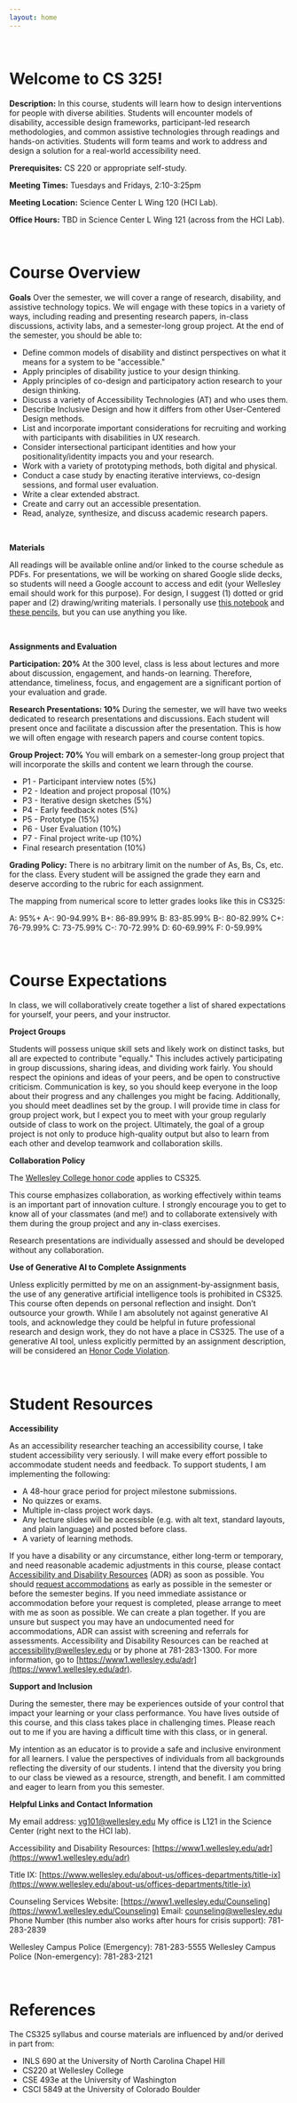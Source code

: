 ```yaml
---
layout: home
---
```



<br/>


# Welcome to CS 325!

**Description:** In this course, students will learn how to design interventions for people with diverse abilities. Students will encounter models of disability, accessible design frameworks, participant-led research methodologies, and common assistive technologies through readings and hands-on activities. Students will form teams and work to address and design a solution for a real-world accessibility need.

**Prerequisites:** CS 220 or appropriate self-study.

**Meeting Times:** Tuesdays and Fridays, 2:10-3:25pm

**Meeting Location:** Science Center L Wing 120 (HCI Lab).

**Office Hours:** TBD in Science Center L Wing 121 (across from the HCI Lab).

<br/>

# Course Overview

**Goals** 
Over the semester, we will cover a range of research, disability, and assistive technology topics. We will engage with these topics in a variety of ways, including reading and presenting research papers, in-class discussions, activity labs, and a semester-long group project. At the end of the semester, you should be able to: 

* Define common models of disability and distinct perspectives on what it means for a system to be "accessible."
* Apply principles of disability justice to your design thinking.
* Apply principles of co-design and participatory action research to your design thinking.
* Discuss a variety of Accessibility Technologies (AT) and who uses them.
* Describe Inclusive Design and how it differs from other User-Centered Design methods.
* List and incorporate important considerations for recruiting and working with participants with disabilities in UX research.
* Consider intersectional participant identities and how your positionality/identity impacts you and your research.
* Work with a variety of prototyping methods, both digital and physical.
* Conduct a case study by enacting iterative interviews, co-design sessions, and formal user evaluation. 
* Write a clear extended abstract. 
* Create and carry out an accessible presentation. 
* Read, analyze, synthesize, and discuss academic research papers.

<br/>

**Materials**

All readings will be available online and/or linked to the course schedule as PDFs. For presentations, we will be working on shared Google slide decks, so students will need a Google account to access and edit (your Wellesley email should work for this purpose). 
For design, I suggest (1) dotted or grid paper and (2) drawing/writing materials. I personally use [this notebook](https://www.amazon.com/gp/product/B07ZXHFVNW/ref=ox_sc_act_title_11?smid=A2LB5I1U16RCD4&psc=1) and [these pencils](https://www.amazon.com/gp/product/B00OQJYNW2/ref=ox_sc_act_title_10?smid=ATVPDKIKX0DER&th=1), but you can use anything you like.

<br/>

**Assignments and Evaluation**

**Participation: 20%**
At the 300 level, class is less about lectures and more about discussion, engagement, and hands-on learning. Therefore, attendance, timeliness, focus, and engagement are a significant portion of your evaluation and grade.

**Research Presentations: 10%**
During the semester, we will have two weeks dedicated to research presentations and discussions. Each student will present once and facilitate a discussion after the presentation. This is how we will often engage with research papers and course content topics.

**Group Project: 70%**
You will embark on a semester-long group project that will incorporate the skills and content we learn through the course. 

* P1 - Participant interview notes (5%)
* P2 - Ideation and project proposal (10%)
* P3 - Iterative design sketches (5%)
* P4 - Early feedback notes (5%)
* P5 - Prototype (15%)
* P6 - User Evaluation (10%)
* P7 - Final project write-up (10%)
* Final research presentation (10%)

**Grading Policy:** There is no arbitrary limit on the number of As, Bs, Cs, etc. for the class. Every student will be assigned the grade they earn and deserve according to the rubric for each assignment. 

The mapping from numerical score to letter grades looks like this in CS325:

A: 95%+
A-: 90-94.99%
B+: 86-89.99%
B: 83-85.99%
B-: 80-82.99%
C+: 76-79.99%
C: 73-75.99%
C-: 70-72.99%
D: 60-69.99%
F: 0-59.99% 

<br/>

# Course Expectations

In class, we will collaboratively create together a list of shared expectations for yourself, your peers, and your instructor.

**Project Groups**

Students will possess unique skill sets and likely work on distinct tasks, but all are expected to contribute "equally." This includes actively participating in group discussions, sharing ideas, and dividing work fairly. You should respect the opinions and ideas of your peers, and be open to constructive criticism. Communication is key, so you should keep everyone in the loop about their progress and any challenges you might be facing. Additionally, you should meet deadlines set by the group. 
I will provide time in class for group project work, but I expect you to meet with your group regularly outside of class to work on the project. Ultimately, the goal of a group project is not only to produce high-quality output but also to learn from each other and develop teamwork and collaboration skills.

**Collaboration Policy**

The [Wellesley College honor code](https://www.wellesley.edu/studentlife/aboutus/honor/procedures) applies to CS325. 

This course emphasizes collaboration, as working effectively within teams is an important part of innovation culture. I strongly encourage you to get to know all of your classmates (and me!) and to collaborate extensively with them during the group project and any in-class exercises. 

Research presentations are individually assessed and should be developed without any collaboration. 

**Use of Generative AI to Complete Assignments**

Unless explicitly permitted by me on an assignment-by-assignment basis, the use of any generative artificial intelligence tools is prohibited in CS325. This course often depends on personal reflection and insight. Don’t outsource your growth. While I am absolutely not against generative AI tools, and acknowledge they could be helpful in future professional research and design work, they do not have a place in CS325. The use of a generative AI tool, unless explicitly permitted by an assignment description, will be considered an [Honor Code Violation](https://www.wellesley.edu/about-us/policies-procedures/honor-code).

<br/>

# Student Resources

**Accessibility**

As an accessibility researcher teaching an accessibility course, I take student accessibility very seriously. I will make every effort possible to accommodate student needs and feedback. To support students, I am implementing the following:

* A 48-hour grace period for project milestone submissions.
* No quizzes or exams.
* Multiple in-class project work days. 
* Any lecture slides will be accessible (e.g. with alt text, standard layouts, and plain language) and posted before class.
* A variety of learning methods.

If you have a disability or any circumstance, either long-term or temporary, and need reasonable academic adjustments in this course, please contact [Accessibility and Disability Resources](https://www1.wellesley.edu/adr) (ADR) as soon as possible. You should [request accommodations](https://www1.wellesley.edu/adr/register) as early as possible in the semester or before the semester begins. If you need immediate assistance or accommodation before your request is completed, please arrange to meet with me as soon as possible. We can create a plan together. If you are unsure but suspect you may have an undocumented need for accommodations, ADR can assist with screening and referrals for assessments. 
Accessibility and Disability Resources can be reached at [accessibility@wellesley.edu](mailto:accessibility@wellesley.edu) or by phone at 781-283-1300. For more information, go to [https://www1.wellesley.edu/adr](https://www1.wellesley.edu/adr).

**Support and Inclusion**

During the semester, there may be experiences outside of your control that impact your learning or your class performance. You have lives outside of this course, and this class takes place in challenging times. Please reach out to me if you are having a difficult time with this class, or in general.

My intention as an educator is to provide a safe and inclusive environment for all learners. I value the perspectives of individuals from all backgrounds reflecting the diversity of our students. I intend that the diversity you bring to our class be viewed as a resource, strength, and benefit. I am committed and eager to learn from you this semester.

**Helpful Links and Contact Information**

My email address: [vg101@wellesley.edu](mailto:vg101@wellesley.edu)
My office is L121 in the Science Center (right next to the HCI lab).

Accessibility and Disability Resources: [https://www1.wellesley.edu/adr](https://www1.wellesley.edu/adr)

Title IX: [https://www.wellesley.edu/about-us/offices-departments/title-ix](https://www.wellesley.edu/about-us/offices-departments/title-ix)

Counseling Services
Website: [https://www1.wellesley.edu/Counseling](https://www1.wellesley.edu/Counseling) 
Email: [counseling@wellesley.edu](mailto:counseling@wellesley.edu)
Phone Number (this number also works after hours for crisis support): 781-283-2839

Wellesley Campus Police (Emergency): 781-283-5555
Wellesley Campus Police (Non-emergency): 781-283-2121

<br/>

# References

The CS325 syllabus and course materials are influenced by and/or derived in part from:

* INLS 690 at the University of North Carolina Chapel Hill
* CS220 at Wellesley College
* CSE 493e at the University of Washington
* CSCI 5849 at the University of Colorado Boulder

